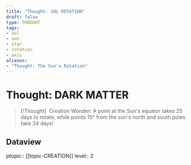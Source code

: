 ```yaml
---
title: "Thought: SOL ROTATION"
draft: false
type: THOUGHT
tags:
- sol
- sun
- star
- rotation
- axis
aliases:
- "Thought: The Sun's Rotation"
---
```

# Thought: DARK MATTER
> [!Thought]
>  Creation Wonder: A point at the Sun's equator takes 25 days to rotate, while points 15° from the sun's north and south poles take 34 days!

## Dataview
ptopic:: [[topic-CREATION]]
level:: 2